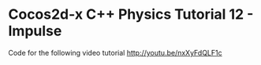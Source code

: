 Cocos2d-x C++ Physics Tutorial 12 - Impulse
===========================================

Code for the following video tutorial http://youtu.be/nxXyFdQLF1c

